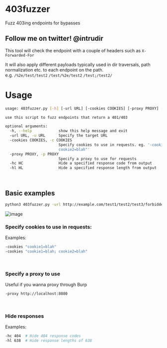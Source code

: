 # 403fuzzer
Fuzz 403ing endpoints for bypasses

## Follow me on twitter! @intrudir

This tool will check the endpoint with a couple of headers such as `X-Forwarded-For`

It will also apply different payloads typically used in dir traversals, path normalization etc. to each endpoint on the path.
<br> e.g. `/%2e/test/test2` `/test/%2e/test2` `/test;/test2/`

# Usage
```bash
usage: 403fuzzer.py [-h] [-url URL] [-cookies COOKIES] [-proxy PROXY] [-hc HC] [-hl HL]

use this script to fuzz endpoints that return a 401/403

optional arguments:
  -h, --help            show this help message and exit
  -url URL, -u URL      Specify the target URL
  -cookies COOKIES, -c COOKIES
                        Specify cookies to use in requests. eg. '-cookie "cookie1=blah;
                        cookie2=blah"'
  -proxy PROXY, -p PROXY
                        Specify a proxy to use for requests
  -hc HC                Hide a specified response code from output
  -hl HL                Hide a specified response length from output
```
<br>

## Basic examples
```bash
python3 403fuzzer.py -url http://example.com/test1/test2/test3/forbidden.html
```
![image](https://user-images.githubusercontent.com/24526564/90268769-7ec1ae80-de25-11ea-859f-6d49593a0608.png)
<br>

### Specify cookies to use in requests:
Examples:
```bash
-cookies "cookie1=blah"
-cookies "cookie1=blah; cookie2=blah"
```
<br>

### Specify a proxy to use
Useful if you wanna proxy through Burp
```bash
-proxy http://localhost:8080
```
<br>

### Hide responses
Examples:
```bash
-hc 404  # Hide 404 response codes
-hl 638  # Hide response lengths of 638
```
